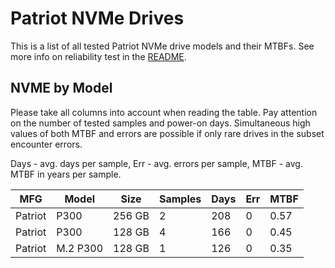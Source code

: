 Patriot NVMe Drives
===================

This is a list of all tested Patriot NVMe drive models and their MTBFs. See more
info on reliability test in the [README](https://github.com/linuxhw/EnterpriseDrive).

NVME by Model
------------

Please take all columns into account when reading the table. Pay attention on the
number of tested samples and power-on days. Simultaneous high values of both MTBF
and errors are possible if only rare drives in the subset encounter errors.

Days - avg. days per sample,
Err  - avg. errors per sample,
MTBF - avg. MTBF in years per sample.

| MFG       | Model              | Size   | Samples | Days  | Err   | MTBF |
|-----------|--------------------|--------|---------|-------|-------|------|
| Patriot   | P300               | 256 GB | 2       | 208   | 0     | 0.57   |
| Patriot   | P300               | 128 GB | 4       | 166   | 0     | 0.45   |
| Patriot   | M.2 P300           | 128 GB | 1       | 126   | 0     | 0.35   |
